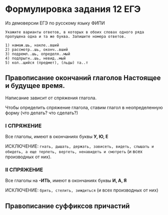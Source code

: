 # Формулировка задания 12 ЕГЭ
Из демоверсии ЕГЭ по русскому языку ФИПИ
```
Укажите варианты ответов, в которых в обоих словах одного ряда пропущена одна и та же буква. Запишите номера ответов.

1) намаж.шь, накле..вший
2) рассмотр..шь, оконч..вший
3) подремл..шь, определя..мый
4) подпрыгн..шь, невид..мый
5) кол..щийся (предмет), (льды) та..т
```

## Правописание окончаний глаголов Настоящее и будущее время.

Написание зависит от спряжения глагола.

Чтобы определить спряжение глагола, ставим глагол в неопределенную форму (что делать? что сделать?)

### I СПРЯЖЕНИЕ
Все глаголы, имеют в окончаниях буквы **У, Ю, Е**

ИСКЛЮЧЕНИЕ: `гнать, дышать, держать, зависеть, видеть, слышать и обидеть, а еще терпеть, вертеть, ненавидеть и смотреть` (и всех производных от них).

### II СПРЯЖЕНИЕ
Все глаголы на **-ИТЬ**, имеют в окончаниях буквы **И, А, Я**

ИСКЛЮЧЕНИЕ: `брить, стелить, зиждиться` (и всех производных от них)

## Правописание суффиксов причастий






